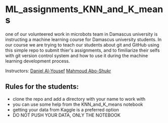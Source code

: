 # ML_assignments_KNN_and_K_means
one of our volunteered work in microbots team in Damascus university is instructing a machine learning course for Damascus university students.
In our course we are trying to teach our students about git and GitHub using this simple repo to submit thier's assignments, and to fimiliarize their selfs with git version control system and how to use it during the machine learning development process.

Instructors:
[Daniel Al-Yousef](https://www.linkedin.com/in/danialalyousef/)
[Mahmoud Abo-Shukr](https://www.linkedin.com/in/mahmoud-abo-shukr-485900270/)


## Rules for the students:
- clone the repo and add a directory with your name to work with
- you can use some help from the KNN_and_K_means notebook
- getting your data from Kaggle is a preferred option
- DO NOT PUSH YOUR DATA, ONLY THE NOTEBOOK
